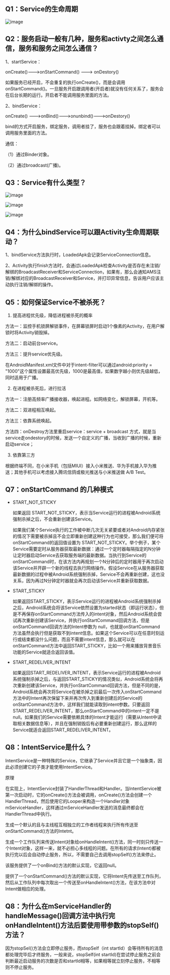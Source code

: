 ## Q1：Service的生命周期

![image](https://github.com/Citrus-maxima/Android-interview/assets/46516051/ec987b1b-efdc-4138-bd4f-2f98a8429d4e)

## Q2：服务启动一般有几种，服务和activty之间怎么通信，服务和服务之间怎么通信？

1、startService：

onCreate()--->onStartCommand() ---> onDestory()

如果服务已经开启，不会重复的执行onCreate()，而是会调用onStartCommand()。一旦服务开启跟调用者(开启者)就没有任何关系了，服务会在后台长期的运行。开启者不能调用服务里面的方法。

2、bindService：

onCreate() --->onBind()--->onunbind()--->onDestory()

bind的方式开启服务，绑定服务，调用者挂了，服务也会跟着挂掉。绑定者可以调用服务里面的方法。

通信：

（1）通过Binder对象。

（2）通过broadcast(广播)。

## Q3：Service有什么类型？

![image](https://github.com/Citrus-maxima/Android-interview/assets/46516051/8ff64374-df5f-405b-a17e-dfae746a6b66)

![image](https://github.com/Citrus-maxima/Android-interview/assets/46516051/4c15a878-ae18-45ef-85db-a4bd211bd142)

![image](https://github.com/Citrus-maxima/Android-interview/assets/46516051/d9dc6f2e-f39e-47f2-87f5-1bf6d729b8ed)

## Q4：为什么bindService可以跟Activity生命周期联动？

1、bindService方法执行时，LoadedApk会记录ServiceConnection信息。

2、Activity执行finish方法时，会通过LoadedApk检查Activity是否存在未注销/解绑的BroadcastReceiver和ServiceConnection，如果有，那么会通知AMS注销/解绑对应的BroadcastReceiver和Service，并打印异常信息，告诉用户应该主动执行注销/解绑的操作。

## Q5：如何保证Service不被杀死？

1. 提高进程优先级，降低进程被杀死的概率
   
方法一：监控手机锁屏解锁事件，在屏幕锁屏时启动1个像素的Activity，在用户解锁时将Activity销毁掉。

方法二：启动前台service。

方法三：提升service优先级。

在AndroidManifest.xml文件中对于intent-filter可以通过android:priority = "1000"这个属性设置最高优先级，1000是最高值，如果数字越小则优先级越低，同时适用于广播。

2. 在进程被杀死后，进行拉活

方法一：注册高频率广播接收器，唤起进程。如网络变化，解锁屏幕，开机等。

方法二：双进程相互唤起。

方法三：依靠系统唤起。

方法四：onDestroy方法里重启service：service + broadcast 方式，就是当service走ondestory的时候，发送一个自定义的广播，当收到广播的时候，重新启动service；

3. 依靠第三方

根据终端不同，在小米手机（包括MIUI）接入小米推送、华为手机接入华为推送；其他手机可以考虑接入腾讯信鸽或极光推送与小米推送做 A/B Test。

## Q7：onStartCommand 的几种模式

- START_NOT_STICKY

  如果返回 START_NOT_STICKY，表示当Service运行的进程被Android系统强制杀掉之后，不会重新创建该Service。

  如果我们某个Service执行的工作被中断几次无关紧要或者对Android内存紧张的情况下需要被杀掉且不会立即重新创建这种行为也可接受，那么我们便可将onStartCommand的返回值设置为 START_NOT_STICKY。举个例子，某个Service需要定时从服务器获取最新数据：通过一个定时器每隔指定的N分钟让定时器启动Service去获取服务端的最新数据。当执行到Service的onStartCommand时，在该方法内再规划一个N分钟后的定时器用于再次启动该Service并开辟一个新的线程去执行网络操作。假设Service在从服务器获取最新数据的过程中被Android系统强制杀掉，Service不会再重新创建，这也没关系，因为再过N分钟定时器就会再次启动该Service并重新获取数据。

- START_STICKY

  如果返回START_STICKY，表示Service运行的进程被Android系统强制杀掉之后，Android系统会将该Service依然设置为started状态（即运行状态），但是不再保存onStartCommand方法传入的intent对象，然后Android系统会尝试再次重新创建该Service，并执行onStartCommand回调方法，但是onStartCommand回调方法的Intent参数为 null，也就是onStartCommand 方法虽然会执行但是获取不到intent信息。如果这个Service可以在任意时刻运行或结束都没什么问题，而且不需要intent信息，那么就可以在onStartCommand方法中返回START_STICKY，比如一个用来播放背景音乐功能的Service就适合返回该值。

- START_REDELIVER_INTENT

  如果返回START_REDELIVER_INTENT，表示Service运行的进程被Android系统强制杀掉之后，与返回START_STICKY的情况类似，Android系统会将再次重新创建该Service，并执行onStartCommand回调方法，但是不同的是，Android系统会再次将Service在被杀掉之前最后一次传入onStartCommand方法中的Intent再次保留下来并再次传入到重新创建后的Service的onStartCommand方法中，这样我们就能读取到intent参数。只要返回START_REDELIVER_INTENT，那么onStartCommand中的intent一定不是null。如果我们的Service需要依赖具体的Intent才能运行（需要从Intent中读取相关数据信息等），并且在强制销毁后有必要重新创建运行，那么这样的Service就适合返回START_REDELIVER_INTENT。

## Q8：IntentService是什么？

IntentService是一种特殊的Service，它继承了Service并且它是一个抽象类，因此必须创建它的子类才能使用IntentService。

原理

在实现上，IntentService封装了HandlerThread和Handler。当IntentService被第一次启动时，它的onCreate()方法会被调用，onCreate()方法会创建一个HandlerThread，然后使用它的Looper来构造一个Handler对象mServiceHandler，这样通过mServiceHandler发送的消息最终都会在HandlerThread中执行。

生成一个默认的且与主线程互相独立的工作者线程来执行所有传送至onStartCommand()方法的Intetnt。

生成一个工作队列来传送Intent对象给onHandleIntent()方法，同一时刻只传送一个Intent对象，这样一来，就不必担心多线程的问题。在所有的请求(Intent)都被执行完以后会自动停止服务，所以，不需要自己去调用stopSelf()方法来停止。

该服务提供了一个onBind()方法的默认实现，它返回null。

提供了一个onStartCommand()方法的默认实现，它将Intent先传送至工作队列，然后从工作队列中每次取出一个传送至onHandleIntent()方法，在该方法中对Intent做相应的处理。

## Q8：为什么在mServiceHandler的handleMessage()回调方法中执行完onHandleIntent()方法后要使用带参数的stopSelf()方法？

因为stopSel()方法会立即停止服务，而stopSelf（int startId）会等待所有的消息都处理完毕后才终服务，一般来说，stopSelf(int startId)在尝试停止服务之前会判断最近启动服务的次数是否和startId相等，如果相等就立刻停止服务，不相等则不停止服务。

